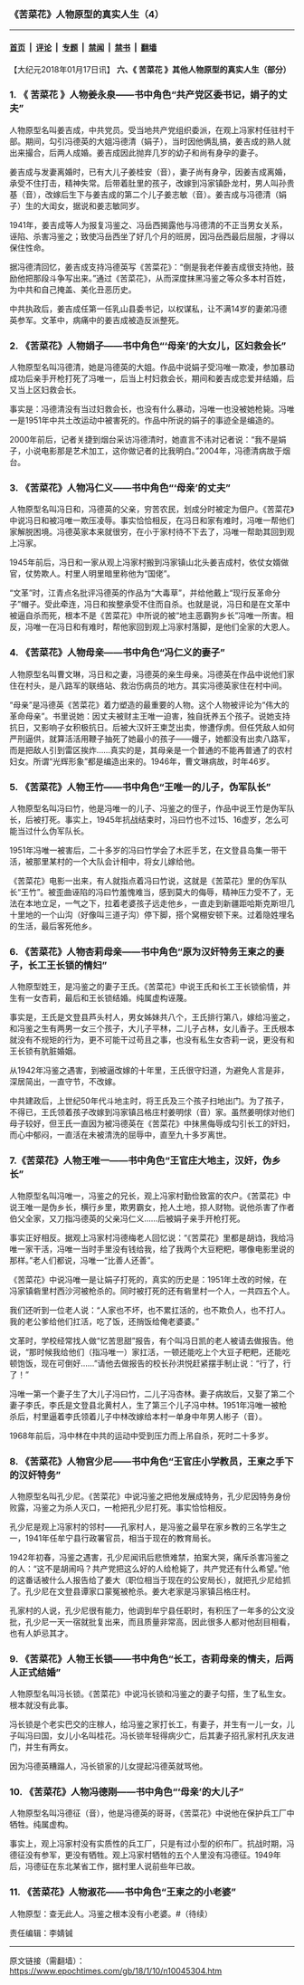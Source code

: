 ### 《苦菜花》人物原型的真实人生（4）

---

#### [首页](../../../..?n10045304) &nbsp;|&nbsp; [评论](../../../../../epoch-comment?n10045304) &nbsp;|&nbsp; [专题](../../../../../epoch-special?n10045304) &nbsp;|&nbsp; [禁闻](../../../../../epoch-news?n10045304) &nbsp;|&nbsp; [禁书](../../../../../books?n10045304) &nbsp;|&nbsp; [翻墙](https://github.com/gfw-breaker/nogfw/blob/master/README.md?n10045304)


<div class="post_content" id="artbody" itemprop="articleBody">
 <!-- article content begin -->
 <p>
  【大纪元2018年01月17日讯】
  <strong>
   六、《
   <ok href="https://www.epochtimes.com/gb/tag/%E8%8B%A6%E8%8F%9C%E8%8A%B1.html">
    苦菜花
   </ok>
   》其他人物原型的真实人生（部分）
  </strong>
 </p>
 <h3>
  1. 《
  <ok href="https://www.epochtimes.com/gb/tag/%E8%8B%A6%E8%8F%9C%E8%8A%B1.html">
   苦菜花
  </ok>
  》人物姜永泉——书中角色“共产党区委书记，娟子的丈夫”
 </h3>
 <p>
  人物原型名叫姜吉成，中共党员。受当地共产党组织委派，在观上冯家村任驻村干部。期间，勾引冯德英的大姐冯德清（娟子），当时因他俩乱搞，姜吉成的熟人就出来撮合，后两人成婚。姜吉成因此抛弃几岁的幼子和尚有身孕的妻子。
 </p>
 <p>
  姜吉成与发妻离婚时，已有大儿子姜桂安（音），妻子尚有身孕，因姜吉成离婚，承受不住打击，精神失常。后带着肚里的孩子，改嫁到冯家镇卧龙村，男人叫孙贵基（音），改嫁后生下与姜吉成的第二个儿子姜志敏（音）。姜吉成与冯德清（娟子）生的大闺女，据说和姜志敏同岁。
 </p>
 <p>
  1941年，姜吉成等人为报复冯鉴之、冯岳西揭露他与冯德清的不正当男女关系，诬陷、杀害冯鉴之；致使冯岳西坐了好几个月的班房，因冯岳西最后屈服，才得以保住性命。
 </p>
 <p>
  据冯德清回忆，姜吉成支持冯德英写《苦菜花》：“倒是我老伴姜吉成很支持他，鼓励他把那段斗争写出来。”通过《苦菜花》，从而深度抹黑冯鉴之等众多本村百姓，为中共和自己掩盖、美化丑恶历史。
 </p>
 <p>
  中共执政后，姜吉成任第一任乳山县委书记，以权谋私，让不满14岁的妻弟冯德英参军。文革中，病痛中的姜吉成被造反派整死。
 </p>
 <h3>
  2. 《苦菜花》人物娟子——书中角色“‘母亲’的大女儿，区妇救会长”
 </h3>
 <p>
  人物原型名叫冯德清，她是冯德英的大姐。作品中说娟子受冯唯一欺凌，参加暴动成功后亲手开枪打死了冯唯一，后当上村妇救会长，期间和姜吉成恋爱并结婚，后又当上区妇救会长。
 </p>
 <p>
  事实是：冯德清没有当过妇救会长，也没有什么暴动，冯唯一也没被她枪毙。冯唯一是1951年中共土改运动中被害死的。作品中所说的娟子的事迹全是编造的。
 </p>
 <p>
  2000年前后，记者关捷到烟台采访冯德清时，她直言不讳对记者说：“我不是娟子，小说电影那是艺术加工，这你做记者的比我明白。”2004年，冯德清病故于烟台。
 </p>
 <h3>
  3. 《苦菜花》人物冯仁义——书中角色“‘母亲’的丈夫”
 </h3>
 <p>
  人物原型名叫冯日和，冯德英的父亲，穷苦农民，划成分时被定为佃户。《苦菜花》中说冯日和被冯唯一欺压凌辱。事实恰恰相反，在冯日和家有难时，冯唯一帮他们家解脱困境。冯德英家本来就很穷，在小于家村待不下去了，冯唯一帮助其回到观上冯家。
 </p>
 <p>
  1945年前后，冯日和一家从观上冯家村搬到冯家镇山北头姜吉成村，依仗女婿做官，仗势欺人。村里人明里暗里称他为“国佬”。
 </p>
 <p>
  “文革”时，江青点名批评冯德英的作品为“大毒草”，并给他戴上“现行反革命分子”帽子。受此牵连，冯日和挨整承受不住而自杀。也就是说，冯日和是在文革中被逼自杀而死，根本不是《苦菜花》中所说的被“地主恶霸狗乡长”冯唯一所害。相反，冯唯一在冯日和有难时，帮他家回到观上冯家村落脚，是他们全家的大恩人。
 </p>
 <h3>
  4. 《苦菜花》人物母亲——书中角色“冯仁义的妻子”
 </h3>
 <p>
  人物原型名叫曹文琳，冯日和之妻，冯德英的亲生母亲。冯德英在作品中说他们家住在村头，是八路军的联络站、救治伤病员的地方。其实冯德英家住在村中间。
 </p>
 <p>
  “母亲”是冯德英《苦菜花》着力塑造的最重要的人物。这个人物被评论为“伟大的革命母亲”。书里说她：因丈夫被财主王唯一迫害，独自抚养五个孩子。说她支持抗日，又影响子女积极抗日。后被大汉奸王柬芝出卖，惨遭俘虏。但任凭敌人如何严刑逼供，就算活活用鞭子抽死了她最小的孩子——嫚子，她都没有出卖八路军，而是把敌人引到雷区挨炸……真实的是，其母亲是一个普通的不能再普通了的农村妇女。所谓“光辉形象”都是编造出来的。1946年，曹文琳病故，时年46岁。
 </p>
 <h3>
  5. 《苦菜花》人物王竹——书中角色“王唯一的儿子，伪军队长”
 </h3>
 <p>
  人物原型名叫冯曰竹，他是冯唯一的儿子、冯鉴之的侄子，作品中说王竹是伪军队长，后被打死。事实上，1945年抗战结束时，冯曰竹也不过15、16虚岁，怎么可能当过什么伪军队长。
 </p>
 <p>
  1951年冯唯一被害后，二十多岁的冯曰竹学会了木匠手艺，在文登县岛集一带干活，被那里某村的一个大队会计相中，将女儿嫁给他。
 </p>
 <p>
  《苦菜花》电影一出来，有人就指点着冯曰竹说，这就是《苦菜花》里的伪军队长“王竹”。被歪曲诬陷的冯曰竹羞愧难当，感到莫大的侮辱，精神压力受不了，无法在本地立足，一气之下，拉着老婆孩子远走他乡，一直走到新疆距哈斯克斯坦几十里地的一个山沟（好像叫三道子沟）停下脚，搭个窝棚安顿下来。过着隐姓埋名的生活，最后客死他乡。
 </p>
 <h3>
  6. 《苦菜花》人物杏莉母亲——书中角色“原为汉奸特务王柬之的妻子，长工王长锁的情妇”
 </h3>
 <p>
  人物原型姓王，是冯鉴之的妻子王氏。《苦菜花》中说王氏和长工王长锁偷情，并生有一女杏莉，最后和王长锁结婚。纯属虚构诬蔑。
 </p>
 <p>
  事实是，王氏是文登县芦头村人，男女姊妹共八个，王氏排行第八，嫁给冯鉴之，和冯鉴之生有两男一女三个孩子，大儿子平林，二儿子占林，女儿香子。王氏根本就没有不规矩的行为，更不可能干过苟且之事，也没有私生女杏莉一说，更没有和王长锁有肮脏婚姻。
 </p>
 <p>
  从1942年冯鉴之遇害，到被逼改嫁的十年里，王氏很守妇道，为避免人言是非，深居简出，一直守节，不改嫁。
 </p>
 <p>
  中共建政后，上世纪50年代斗地主时，将王氏及三个孩子扫地出门。为了孩子，不得已，王氏领着孩子改嫁到冯家镇吕格庄村姜明俅（音）家。虽然姜明俅对他们母子较好，但王氏一直因为被冯德英在《苦菜花》中抹黑侮辱成勾引长工的奸妇，而心中郁闷，一直活在未被清洗的屈辱中，直至九十多岁离世。
 </p>
 <h3>
  7.《苦菜花》人物王唯一——书中角色“王官庄大地主，汉奸，伪乡长”
 </h3>
 <p>
  人物原型名叫冯唯一，冯鉴之的兄长，观上冯家村勤俭致富的农户。《苦菜花》中说王唯一是伪乡长，横行乡里，欺男霸女，抢人土地，掠人财物。说他杀害了作者伯父全家，又刀指冯德英的父亲冯仁义……后被娟子亲手开枪打死。
 </p>
 <p>
  事实正好相反。据观上冯家村冯德梅老人回忆说：“《苦菜花》里都是胡诌，我给冯唯一家干活，冯唯一当时手里没有钱给我，给了我两个大豆粑粑，哪像电影里说的那样。”老人们都说，冯唯一“比善人还善”。
 </p>
 <p>
  《苦菜花》中说冯唯一是让娟子打死的，真实的历史是：1951年土改的时候，在冯家镇砦里村西沙河被枪杀的。同时被打死的还有砦里村一个人，一共四五个人。
 </p>
 <p>
  我们还听到一位老人说：“人家也不坏，也不累扛活的，也不欺负人，也不打人。我的老公爹给他们扛活，吃了饭，还捎饭给俺老婆婆。”
 </p>
 <p>
  文革时，学校经常找人做“忆苦思甜”报告，有个叫冯日凯的老人被请去做报告。他说，“那时候我给他们（指冯唯一）家扛活，一顿还能吃上个大豆子粑粑，还能吃顿饱饭，现在可倒好……”请他去做报告的校长孙洪悦赶紧摆手制止说：“行了，行了！”
 </p>
 <p>
  冯唯一第一个妻子生了大儿子冯曰竹，二儿子冯杏林。妻子病故后，又娶了第二个妻子李氏，李氏是文登县北黄村人，生了第三个儿子冯中林。1951年冯唯一被枪杀后，村里逼着李氏领着儿子中林改嫁给本村一单身中年男人彬子（音）。
 </p>
 <p>
  1968年前后，冯中林在中共的运动中受到压力而上吊自杀，死时二十多岁。
 </p>
 <h3>
  8. 《苦菜花》人物宫少尼——书中角色“王官庄小学教员，王柬之手下的汉奸特务”
 </h3>
 <p>
  人物原型名叫孔少尼。《苦菜花》中说冯鉴之把他发展成特务，孔少尼因特务身份败露，冯鉴之为杀人灭口，一枪把孔少尼打死。事实恰恰相反。
 </p>
 <p>
  孔少尼是观上冯家村的邻村——孔家村人，是冯鉴之最早在家乡教的三名学生之一，1941年任牟宁县行政署官员，相当于现在的教育局长。
 </p>
 <p>
  1942年初春，冯鉴之遇害，孔少尼闻讯后悲愤难禁，拍案大哭，痛斥杀害冯鉴之的人：“这不是胡闹吗？共产党把这么好的人给枪毙了，共产党还有什么希望。”他的这番话被什么人报告给了姜大（职位相当于现在的公安局长），就把孔少尼给抓了。孔少尼在文登县谭家口蒙冤被枪杀。姜大老家是冯家镇吕格庄村。
 </p>
 <p>
  孔家村的人说，孔少尼很有能力，他调到牟宁县任职时，有积压了一年多的公文没批，孔少尼一天一宿就批复出来，而且质量非常高，因此很多人都对他刮目相看，也有人妒忌其才。
 </p>
 <h3>
  9. 《苦菜花》人物王长锁——书中角色“长工，杏莉母亲的情夫，后两人正式结婚”
 </h3>
 <p>
  人物原型名叫冯长锁。《苦菜花》中说冯长锁和冯鉴之的妻子勾搭，生了私生女。根本就没有此事。
 </p>
 <p>
  冯长锁是个老实巴交的庄稼人，给冯鉴之家打长工，有妻子，并生有一儿一女，儿子叫冯曰国，女儿小名叫桂花。冯长锁年轻得病少亡，后其妻子招孔家村孔庆友进门，并生有两女。
 </p>
 <p>
  因为冯德英糟蹋人，冯长锁家的儿女提起冯德英就骂他。
 </p>
 <h3>
  10. 《苦菜花》人物冯德刚——书中角色“‘母亲’的大儿子”
 </h3>
 <p>
  人物原型名叫冯德征（音），他是冯德英的哥哥，《苦菜花》中说他在保护兵工厂中牺牲。纯属虚构。
 </p>
 <p>
  事实上，观上冯家村没有实质性的兵工厂，只是有过小型的织布厂。抗战时期，冯德征没有参军，更没有牺牲。观上冯家村牺牲的五个人里没有冯德征。1949年后，冯德征在东北某省工作，据村里人说前些年已故。
 </p>
 <h3>
  11. 《苦菜花》人物淑花——书中角色“王柬之的小老婆”
 </h3>
 <p>
  人物原型：查无此人。冯鉴之根本没有小老婆。#（待续）
 </p>
 <p>
  责任编辑：李婧铖
 </p>
 <!-- article content end -->
 <div id="below_article_ad">
 </div>
</div>


---

原文链接（需翻墙）：https://www.epochtimes.com/gb/18/1/10/n10045304.htm